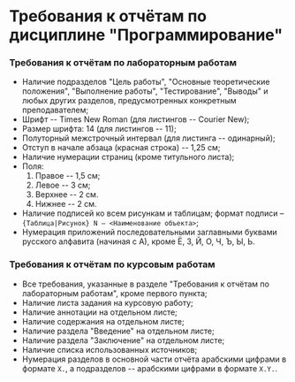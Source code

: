 # Требования к отчётам по дисциплине "Программирование"

### Требования к отчётам по лабораторным работам

* Наличие подразделов "Цель работы", "Основные теоретические положения", "Выполнение работы", "Тестирование", "Выводы" и любых других разделов, предусмотренных конкретным преподавателем;
* Шрифт -- Times New Roman (для листингов -- Courier New);
* Размер шрифта: 14 (для листингов -- 11);
* Полуторный межстрочный интервал (для листинга -- одинарный);
* Отступ в начале абзаца (красная строка) -- 1,25 см;
* Наличие нумерации страниц (кроме титульного листа);
* Поля:
	1. Правое -- 1,5 см;
	2. Левое -- 3 см;
	3. Верхнее -- 2 см.
	4. Нижнее -- 2 см.
* Наличие подписей ко всем рисункам и таблицам; формат подписи – `{Таблица|Рисунок} N – <Наименование объекта>`;
* Нумерация приложений последовательными заглавными буквами русского алфавита (начиная с А), кроме Ё, З, Й, О, Ч, Ъ, Ы, Ь.

### Требования к отчётам по курсовым работам

* Все требования, указанные в разделе "Требования к отчётам по лабораторным работам", кроме первого пункта;
* Наличие листа задания на курсовую работу;
* Наличие аннотации на отдельном листе;
* Наличие содержания на отдельном листе;
* Наличие раздела "Введение" на отдельном листе;
* Наличие раздела "Заключение" на отдельном листе;
* Наличие списка использованных источников;
* Нумерация разделов в основной части отчёта арабскими цифрами в формате `X.`, а подразделов -- арабскими цифрами в формате `X.Y.`.
